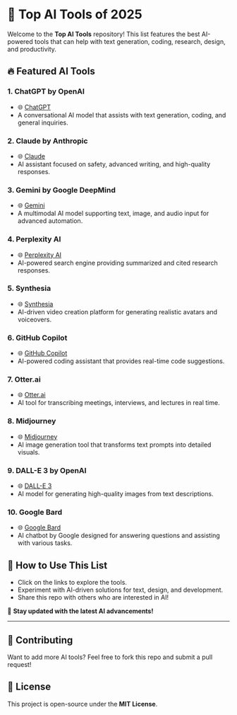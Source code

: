 # 🚀 Top AI Tools of 2025  

Welcome to the **Top AI Tools** repository! This list features the best AI-powered tools that can help with text generation, coding, research, design, and productivity.  

## 🔥 Featured AI Tools  

### 1. ChatGPT by OpenAI  
- 🌐 [ChatGPT](https://chat.openai.com/)  
- A conversational AI model that assists with text generation, coding, and general inquiries.  

### 2. Claude by Anthropic  
- 🌐 [Claude](https://www.anthropic.com/claude)  
- AI assistant focused on safety, advanced writing, and high-quality responses.  

### 3. Gemini by Google DeepMind  
- 🌐 [Gemini](https://www.deepmind.com/gemini)  
- A multimodal AI model supporting text, image, and audio input for advanced automation.  

### 4. Perplexity AI  
- 🌐 [Perplexity AI](https://www.perplexity.ai/)  
- AI-powered search engine providing summarized and cited research responses.  

### 5. Synthesia  
- 🌐 [Synthesia](https://www.synthesia.io/)  
- AI-driven video creation platform for generating realistic avatars and voiceovers.  

### 6. GitHub Copilot  
- 🌐 [GitHub Copilot](https://github.com/features/copilot)  
- AI-powered coding assistant that provides real-time code suggestions.  

### 7. Otter.ai  
- 🌐 [Otter.ai](https://otter.ai/)  
- AI tool for transcribing meetings, interviews, and lectures in real time.  

### 8. Midjourney  
- 🌐 [Midjourney](https://www.midjourney.com/)  
- AI image generation tool that transforms text prompts into detailed visuals.  

### 9. DALL-E 3 by OpenAI  
- 🌐 [DALL-E 3](https://openai.com/dall-e-3)  
- AI model for generating high-quality images from text descriptions.  

### 10. Google Bard  
- 🌐 [Google Bard](https://bard.google.com/)  
- AI chatbot by Google designed for answering questions and assisting with various tasks.  

## 🤖 How to Use This List  
- Click on the links to explore the tools.  
- Experiment with AI-driven solutions for text, design, and development.  
- Share this repo with others who are interested in AI!  

📌 **Stay updated with the latest AI advancements!**  

---

## 📌 Contributing  
Want to add more AI tools? Feel free to fork this repo and submit a pull request!  

## 📜 License  
This project is open-source under the **MIT License**.
